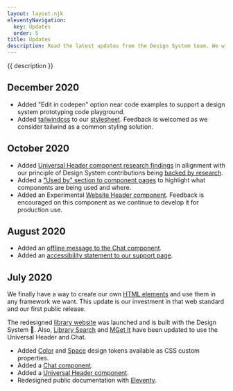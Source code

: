 ```yaml
---
layout: layout.njk
eleventyNavigation:
  key: Updates
  order: 5
title: Updates
description: Read the latest updates from the Design System team. We will highlight new features, changes, and progress.
---
```


{{ description }}

## December 2020

- Added "Edit in codepen" option near code examples to support a design system prototyping code playground.
- Added [tailwindcss](https://tailwindcss.com/) to our [stylesheet](/#css). Feedback is welcomed as we consider tailwind as a common styling solution.

## October 2020

- Added [Universal Header component research findings](/components/universal-header/#research) in allignment with our principle of Design System contributions being [backed by research](/support/#1.-backed-by-research).
- Added a ["Used by" section to component pages](/components/universal-header/#used-by) to highlight what components are being used and where.
- Added an <span class="badge badge--warning">Experimental</span> [Website Header component](/components/website-header). Feedback is encouraged on this component as we continue to develop it for production use.

## August 2020

- Added an [offline message to the Chat component](/components/chat).
- Added an [accessibility statement to our support page](/support/#accessibility).

## July 2020

We finally have a way to create our own [HTML elements](https://html.spec.whatwg.org/multipage/custom-elements.html) and use them in any framework we want. This update is our investment in that web standard and our first public release.

The redesigned [library website](https://www.lib.umich.edu/) was launched and is built with the Design System 🤩. Also, [Library Search](https://search.lib.umich.edu/) and [MGet It](https://mgetit.lib.umich.edu/) have been updated to use the Universal Header and Chat.

- Added [Color](/design-tokens#color) and [Space](/design-tokens#space) design tokens available as CSS custom properties.
- Added a [Chat component](/components/chat).
- Added a [Universal Header component](/components/universal-header).
- Redesigned public documentation with [Eleventy](https://www.11ty.dev/).
